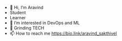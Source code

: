 - 👋 Hi, I’m Aravind
- Student
- Learner
- 👀 I’m interested in DevOps and ML
- 🌱 Grinding TECH
- 📫 How to reach me https://bio.link/aravind_sakthivel

<!---
aravind13092001/aravind13092001 is a ✨ special ✨ repository because its `README.md` (this file) appears on your GitHub profile.
You can click the Preview link to take a look at your changes.
--->

